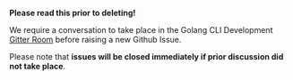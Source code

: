 **Please read this prior to deleting!**

We require a conversation to take place in the Golang CLI Development [Gitter Room](https://gitter.im/sdkman/golang-cli) before raising a new Github Issue.

Please note that **issues will be closed immediately if prior discussion did not take place**.
